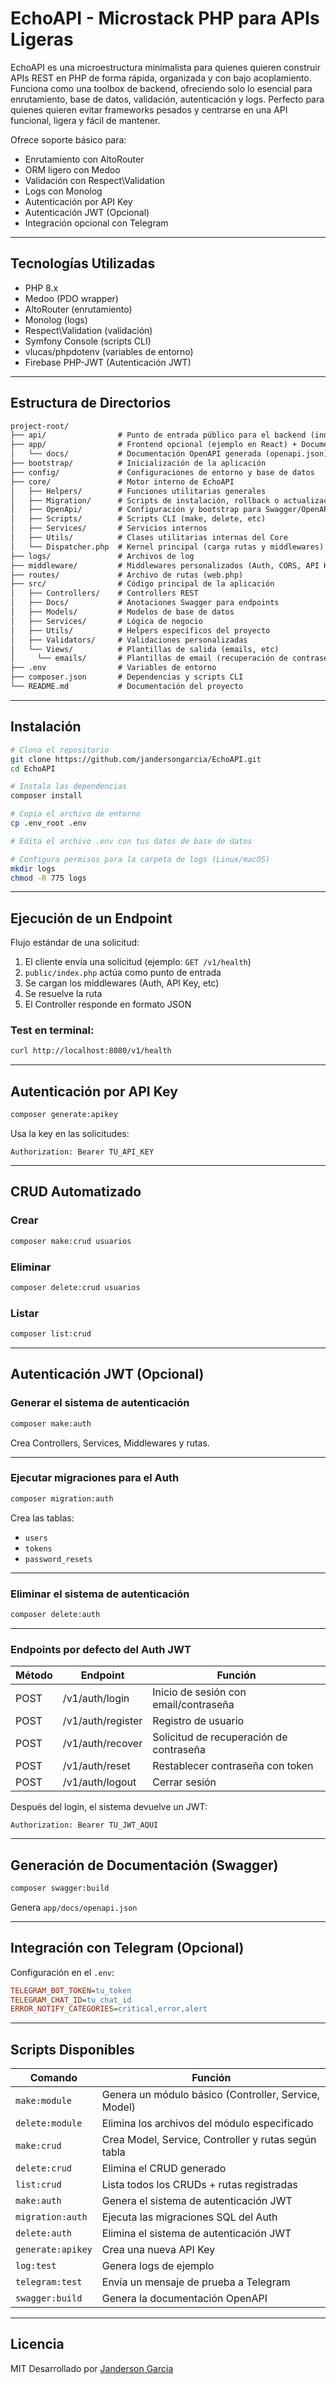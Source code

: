 # EchoAPI - Microstack PHP para APIs Ligeras

EchoAPI es una microestructura minimalista para quienes quieren construir APIs REST en PHP de forma rápida, organizada y con bajo acoplamiento.
Funciona como una toolbox de backend, ofreciendo solo lo esencial para enrutamiento, base de datos, validación, autenticación y logs.
Perfecto para quienes quieren evitar frameworks pesados y centrarse en una API funcional, ligera y fácil de mantener.

Ofrece soporte básico para:

* Enrutamiento con AltoRouter
* ORM ligero con Medoo
* Validación con Respect\Validation
* Logs con Monolog
* Autenticación por API Key
* Autenticación JWT (Opcional)
* Integración opcional con Telegram

---

## Tecnologías Utilizadas

* PHP 8.x
* Medoo (PDO wrapper)
* AltoRouter (enrutamiento)
* Monolog (logs)
* Respect\Validation (validación)
* Symfony Console (scripts CLI)
* vlucas/phpdotenv (variables de entorno)
* Firebase PHP-JWT (Autenticación JWT)

---

## Estructura de Directorios

```txt
project-root/
├── api/                # Punto de entrada público para el backend (index.php)
├── app/                # Frontend opcional (ejemplo en React) + Documentación Swagger
│   └── docs/           # Documentación OpenAPI generada (openapi.json)
├── bootstrap/          # Inicialización de la aplicación
├── config/             # Configuraciones de entorno y base de datos
├── core/               # Motor interno de EchoAPI
│   ├── Helpers/        # Funciones utilitarias generales
│   ├── Migration/      # Scripts de instalación, rollback o actualización de base de datos
│   ├── OpenApi/        # Configuración y bootstrap para Swagger/OpenAPI
│   ├── Scripts/        # Scripts CLI (make, delete, etc)
│   ├── Services/       # Servicios internos
│   ├── Utils/          # Clases utilitarias internas del Core
│   └── Dispatcher.php  # Kernel principal (carga rutas y middlewares)
├── logs/               # Archivos de log
├── middleware/         # Middlewares personalizados (Auth, CORS, API Key, etc)
├── routes/             # Archivo de rutas (web.php)
├── src/                # Código principal de la aplicación
│   ├── Controllers/    # Controllers REST
│   ├── Docs/           # Anotaciones Swagger para endpoints
│   ├── Models/         # Modelos de base de datos
│   ├── Services/       # Lógica de negocio
│   ├── Utils/          # Helpers específicos del proyecto
│   ├── Validators/     # Validaciones personalizadas
│   └── Views/          # Plantillas de salida (emails, etc)
│     └── emails/       # Plantillas de email (recuperación de contraseña, bienvenida, etc)
├── .env                # Variables de entorno
├── composer.json       # Dependencias y scripts CLI
└── README.md           # Documentación del proyecto
```

---

## Instalación

```bash
# Clona el repositorio
git clone https://github.com/jandersongarcia/EchoAPI.git
cd EchoAPI

# Instala las dependencias
composer install

# Copia el archivo de entorno
cp .env_root .env

# Edita el archivo .env con tus datos de base de datos

# Configura permisos para la carpeta de logs (Linux/macOS)
mkdir logs
chmod -R 775 logs
```

---

## Ejecución de un Endpoint

Flujo estándar de una solicitud:

1. El cliente envía una solicitud (ejemplo: `GET /v1/health`)
2. `public/index.php` actúa como punto de entrada
3. Se cargan los middlewares (Auth, API Key, etc)
4. Se resuelve la ruta
5. El Controller responde en formato JSON

### Test en terminal:

```bash
curl http://localhost:8080/v1/health
```

---

## Autenticación por API Key

```bash
composer generate:apikey
```

Usa la key en las solicitudes:

```http
Authorization: Bearer TU_API_KEY
```

---

## CRUD Automatizado

### Crear

```bash
composer make:crud usuarios
```

### Eliminar

```bash
composer delete:crud usuarios
```

### Listar

```bash
composer list:crud
```

---

## Autenticación JWT (Opcional)

### Generar el sistema de autenticación

```bash
composer make:auth
```

Crea Controllers, Services, Middlewares y rutas.

---

### Ejecutar migraciones para el Auth

```bash
composer migration:auth
```

Crea las tablas:

* `users`
* `tokens`
* `password_resets`

---

### Eliminar el sistema de autenticación

```bash
composer delete:auth
```

---

### Endpoints por defecto del Auth JWT

| Método | Endpoint          | Función                                 |
| ------ | ----------------- | --------------------------------------- |
| POST   | /v1/auth/login    | Inicio de sesión con email/contraseña   |
| POST   | /v1/auth/register | Registro de usuario                     |
| POST   | /v1/auth/recover  | Solicitud de recuperación de contraseña |
| POST   | /v1/auth/reset    | Restablecer contraseña con token        |
| POST   | /v1/auth/logout   | Cerrar sesión                           |

Después del login, el sistema devuelve un JWT:

```http
Authorization: Bearer TU_JWT_AQUI
```

---

## Generación de Documentación (Swagger)

```bash
composer swagger:build
```

Genera `app/docs/openapi.json`

---

## Integración con Telegram (Opcional)

Configuración en el `.env`:

```ini
TELEGRAM_BOT_TOKEN=tu_token
TELEGRAM_CHAT_ID=tu_chat_id
ERROR_NOTIFY_CATEGORIES=critical,error,alert
```

---

## Scripts Disponibles

| Comando           | Función                                              |
| ----------------- | ---------------------------------------------------- |
| `make:module`     | Genera un módulo básico (Controller, Service, Model) |
| `delete:module`   | Elimina los archivos del módulo especificado         |
| `make:crud`       | Crea Model, Service, Controller y rutas según tabla  |
| `delete:crud`     | Elimina el CRUD generado                             |
| `list:crud`       | Lista todos los CRUDs + rutas registradas            |
| `make:auth`       | Genera el sistema de autenticación JWT               |
| `migration:auth`  | Ejecuta las migraciones SQL del Auth                 |
| `delete:auth`     | Elimina el sistema de autenticación JWT              |
| `generate:apikey` | Crea una nueva API Key                               |
| `log:test`        | Genera logs de ejemplo                               |
| `telegram:test`   | Envía un mensaje de prueba a Telegram                |
| `swagger:build`   | Genera la documentación OpenAPI                      |

---

## Licencia

MIT
Desarrollado por [Janderson Garcia](https://github.com/jandersongarcia)
